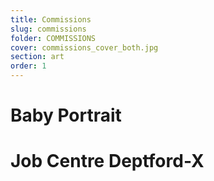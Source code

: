 ```yaml
---
title: Commissions
slug: commissions
folder: COMMISSIONS
cover: commissions_cover_both.jpg
section: art
order: 1
---
```


# Baby Portrait

# Job Centre Deptford-X

